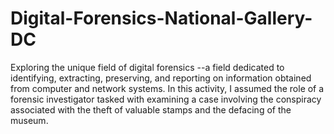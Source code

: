 # Digital-Forensics-National-Gallery-DC
Exploring the unique field of digital forensics --a field dedicated to identifying, extracting, preserving, and reporting on information obtained from computer and network systems.
In this activity, I assumed the role of a forensic investigator tasked with examining a case involving the conspiracy associated with the theft of valuable stamps and the defacing of the museum.
